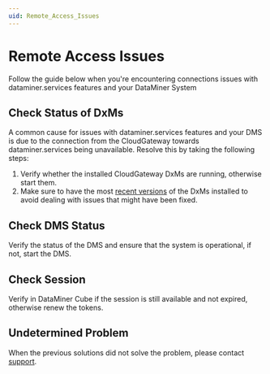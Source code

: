 ```yaml
---
uid: Remote_Access_Issues
---
```


# Remote Access Issues
Follow the guide below when you're encountering connections issues with dataminer.services features and your DataMiner System

## Check Status of DxMs
A common cause for issues with dataminer.services features and your DMS is due to the connection from the CloudGateway towards dataminer.services being unavailable. 
Resolve this by taking the following steps:
1. Verify whether the installed CloudGateway DxMs are running, otherwise start them.
1. Make sure to have the most [recent versions](https://docs.dataminer.services/release-notes/Cloud/DCP_change_log.html) of the DxMs installed to avoid dealing with issues that might have been fixed. 

## Check DMS Status
Verify the status of the DMS and ensure that the system is operational, if not, start the DMS. 

## Check Session
Verify in DataMiner Cube if the session is still available and not expired, otherwise renew the tokens.

## Undetermined Problem
When the previous solutions did not solve the problem, please contact [support](https://skyline.be/contact/tech-support).
